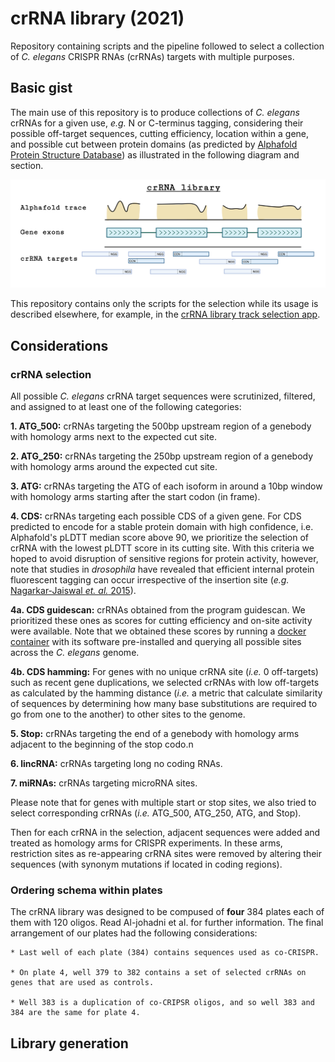 # crRNA library (2021)
Repository containing scripts and the pipeline followed to select a collection of *C. elegans* CRISPR RNAs (crRNAs) targets with multiple purposes.

## Basic gist
The main use of this repository is to produce collections of *C. elegans* crRNAs for a given use, *e.g.* N or C-terminus tagging, considering their possible off-target sequences, cutting efficiency, location within a gene, and possible cut between protein domains (as predicted by [Alphafold Protein Structure Database](https://alphafold.ebi.ac.uk/)) as illustrated in the following diagram and section.

![Screenshot](img/crRNA_library-Main_gist.png)

This repository contains only the scripts for the selection while its usage is described elsewhere, for example, in the [crRNA library track selection app](https://github.com/AmhedVargas/CRISPR_library_track).

## Considerations
### crRNA selection
All possible *C. elegans* crRNA target sequences were scrutinized, filtered, and assigned to at least one of the following categories:

**1. ATG_500:** crRNAs targeting the 500bp upstream region of a genebody with homology arms next to the expected cut site.
    
**2. ATG_250:** crRNAs targeting the 250bp upstream region of a genebody with homology arms around the expected cut site.
    
**3. ATG:** crRNAs targeting the ATG of each isoform in around a 10bp window with homology arms starting after the start codon (in frame).

**4. CDS:** crRNAs targeting each possible CDS of a given gene. For CDS predicted to encode for a stable protein domain with high confidence, i.e. Alphafold's pLDTT median score above 90, we prioritize the selection of crRNA with the lowest pLDTT score in its cutting site. With this criteria we hoped to avoid disruption of sensitive regions for protein activity, however, note that studies in *drosophila* have revealed that efficient internal protein fluorescent tagging can occur irrespective of the insertion site (*e.g.* [Nagarkar-Jaiswal *et. al.* 2015](https://elifesciences.org/articles/5338)).

**4a. CDS guidescan:** crRNAs obtained from the program guidescan. We prioritized these ones as scores for cutting efficiency and on-site activity were available. Note that we obtained these scores by running a [docker container](https://hub.docker.com/layers/xerez/guidescan/latest/images/sha256-ea5c5ed0b873205243babb26a49f85f14f2c05fd992e66f6ff13722842df9ef7) with its software pre-installed and querying all possible sites across the *C. elegans* genome.
    
**4b. CDS hamming:** For genes with no unique crRNA site (*i.e.* 0 off-targets) such as recent gene duplications, we selected crRNAs with low off-targets as calculated by the hamming distance (*i.e.* a metric that calculate similarity of sequences by determining how many base substitutions are required to go from one to the another) to other sites to the genome. 
    
**5. Stop:** crRNAs targeting the end of a genebody with homology arms adjacent to the beginning of the stop codo.n
    
**6. lincRNA:** crRNAs targeting long no coding RNAs.
    
**7. miRNAs:** crRNAs targeting microRNA sites.

Please note that for genes with multiple start or stop sites, we also tried to select corresponding crRNAs (*i.e.* ATG_500, ATG_250, ATG, and Stop).

Then for each crRNA in the selection, adjacent sequences were added and treated as homology arms for CRISPR experiments. In these arms, restriction sites as re-appearing crRNA sites were removed by altering their sequences (with synonym mutations if located in coding regions).

### Ordering schema within plates
The crRNA library was designed to be compused of **four** 384 plates each of them with 120 oligos. Read Al-johadni et al. for further information. The final arrangement of our plates had the following considerations:
    
    * Last well of each plate (384) contains sequences used as co-CRISPR.
    
    * On plate 4, well 379 to 382 contains a set of selected crRNAs on genes that are used as controls.
    
    * Well 383 is a duplication of co-CRIPSR oligos, and so well 383 and 384 are the same for plate 4.

## Library generation




